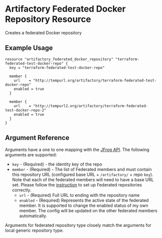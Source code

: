 # Artifactory Federated Docker Repository Resource

Creates a federated Docker repository

## Example Usage

```hcl
resource "artifactory_federated_docker_repository" "terraform-federated-test-docker-repo" {
  key = "terraform-federated-test-docker-repo"

  member {
    url    = "http://tempurl.org/artifactory/terraform-federated-test-docker-repo"
    enabled = true
  }

  member {
    url    = "http://tempurl2.org/artifactory/terraform-federated-test-docker-repo-2"
    enabled = true
  }
}
```

## Argument Reference

Arguments have a one to one mapping with the [JFrog API](https://www.jfrog.com/confluence/display/JFROG/Repository+Configuration+JSON#RepositoryConfigurationJSON-FederatedRepository). The following arguments are supported:

* `key` - (Required) - the identity key of the repo
* `member` - (Required) - The list of Federated members and must contain this repository URL (configured base URL + `/artifactory/` + repo `key`). Note that each of the federated members will need to have a base URL set. Please follow the [instruction](https://www.jfrog.com/confluence/display/JFROG/Working+with+Federated+Repositories#WorkingwithFederatedRepositories-SettingUpaFederatedRepository) to set up Federated repositories correctly.
    * `url` - (Required) Full URL to ending with the repository name
    * `enabled` - (Required) Represents the active state of the federated member. It is supported to change the enabled status of my own member. The config will be updated on the other federated members automatically.

Arguments for federated repository type closely match the arguments for local generic repository type.
